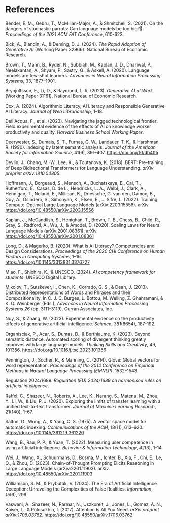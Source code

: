 # References

Bender, E. M., Gebru, T., McMillan-Major, A., & Shmitchell, S. (2021). On the dangers of stochastic parrots: Can language models be too big?🦜. *Proceedings of the 2021 ACM FAT Conference*, 610-623.

Bick, A., Blandin, A., & Deming, D. J. (2024). *The Rapid Adoption of Generative AI* (Working Paper 32966). National Bureau of Economic Research.

Brown, T., Mann, B., Ryder, N., Subbiah, M., Kaplan, J. D., Dhariwal, P., Neelakantan, A., Shyam, P., Sastry, G., & Askell, A. (2020). Language models are few-shot learners. *Advances in Neural Information Processing Systems*, 33, 1877–1901.

Brynjolfsson, E., Li, D., & Raymond, L. R. (2023). *Generative AI at Work* (Working Paper 31161). National Bureau of Economic Research.

Cox, A. (2024). Algorithmic Literacy, AI Literacy and Responsible Generative AI Literacy. *Journal of Web Librarianship*, 1–18.

Dell'Acqua, F., et al. (2023). Navigating the jagged technological frontier: Field experimental evidence of the effects of AI on knowledge worker productivity and quality. *Harvard Business School Working Paper*.

Deerwester, S., Dumais, S. T., Furnas, G. W., Landauer, T. K., & Harshman, R. (1990). Indexing by latent semantic analysis. *Journal of the American Society for Information Science*, 41(6), 391–407. https://doi.org/10/db4ft5

Devlin, J., Chang, M.-W., Lee, K., & Toutanova, K. (2018). BERT: Pre-training of Deep Bidirectional Transformers for Language Understanding. *arXiv preprint arXiv:1810.04805*.

Hoffmann, J., Borgeaud, S., Mensch, A., Buchatskaya, E., Cai, T., Rutherford, E., Casas, D. de L., Hendricks, L. A., Welbl, J., Clark, A., Hennigan, T., Noland, E., Millican, K., Driessche, G. van den, Damoc, B., Guy, A., Osindero, S., Simonyan, K., Elsen, E., … Sifre, L. (2022). Training Compute-Optimal Large Language Models (arXiv:2203.15556). arXiv. https://doi.org/10.48550/arXiv.2203.15556

Kaplan, J., McCandlish, S., Henighan, T., Brown, T. B., Chess, B., Child, R., Gray, S., Radford, A., Wu, J., & Amodei, D. (2020). Scaling Laws for Neural Language Models (arXiv:2001.08361). arXiv. https://doi.org/10.48550/arXiv.2001.08361

Long, D., & Magerko, B. (2020). What is AI Literacy? Competencies and Design Considerations. *Proceedings of the 2020 CHI Conference on Human Factors in Computing Systems*, 1–16. https://doi.org/10.1145/3313831.3376727

Miao, F., Shiohira, K., & UNESCO. (2024). *AI competency framework for students*. UNESCO Digital Library.

Mikolov, T., Sutskever, I., Chen, K., Corrado, G. S., & Dean, J. (2013). Distributed Representations of Words and Phrases and their Compositionality. In C. J. C. Burges, L. Bottou, M. Welling, Z. Ghahramani, & K. Q. Weinberger (Eds.), *Advances in Neural Information Processing Systems 26* (pp. 3111–3119). Curran Associates, Inc.

Noy, S., & Zhang, W. (2023). Experimental evidence on the productivity effects of generative artificial intelligence. *Science*, *381*(6654), 187-192.

Organisciak, P., Acar, S., Dumas, D., & Berthiaume, K. (2023). Beyond semantic distance: Automated scoring of divergent thinking greatly improves with large language models. *Thinking Skills and Creativity*, 49, 101356. https://doi.org/10.1016/j.tsc.2023.101356

Pennington, J., Socher, R., & Manning, C. (2014). Glove: Global vectors for word representation. *Proceedings of the 2014 Conference on Empirical Methods in Natural Language Processing (EMNLP)*, 1532–1543.

Regulation 2024/1689. *Regulation (EU) 2024/1689 on harmonised rules on artificial intelligence*.

Raffel, C., Shazeer, N., Roberts, A., Lee, K., Narang, S., Matena, M., Zhou, Y., Li, W., & Liu, P. J. (2020). Exploring the limits of transfer learning with a unified text-to-text transformer. *Journal of Machine Learning Research*, 21(140), 1–67.

Salton, G., Wong, A., & Yang, C. S. (1975). A vector space model for automatic indexing. *Communications of the ACM*, 18(11), 613–620. https://doi.org/10.1145/361219.361220

Wang, B., Rau, P. P., & Yuan, T. (2022). Measuring user competence in using artificial intelligence. *Behavior & Information Technology*, *42*(3), 1-14.

Wei, J., Wang, X., Schuurmans, D., Bosma, M., Ichter, B., Xia, F., Chi, E., Le, Q., & Zhou, D. (2023). Chain-of-Thought Prompting Elicits Reasoning in Large Language Models (arXiv:2201.11903). arXiv. https://doi.org/10.48550/arXiv.2201.11903

Williamson, S. M., & Prybutok, V. (2024). The Era of Artificial Intelligence Deception: Unraveling the Complexities of False Realities. *Information*, *15*(6), 299.

Vaswani, A., Shazeer, N., Parmar, N., Uszkoreit, J., Jones, L., Gomez, A. N., Kaiser, L., & Polosukhin, I. (2017). Attention Is All You Need. *arXiv preprint arXiv:1706.03762*. https://doi.org/10.48550/arXiv.1706.03762

